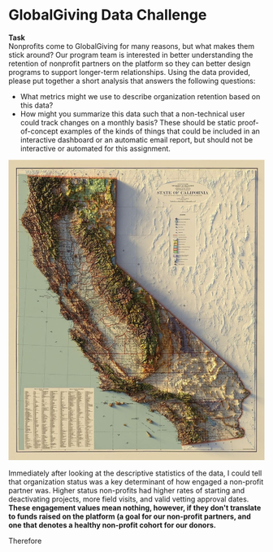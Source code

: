 # GlobalGiving Data Challenge

<strong>Task</strong><br>
Nonprofits come to GlobalGiving for many reasons, but what makes them stick around? Our program team is interested in better understanding the retention of nonprofit partners on the platform so they can better design programs to support longer-term relationships. Using the data provided, please put together a short analysis that answers the following questions:
* What metrics might we use to describe organization retention based on this data?
* How might you summarize this data such that a non-technical user could track
changes on a monthly basis? These should be static proof-of-concept examples of the kinds of things that could be included in an interactive dashboard or an automatic email report, but should not be interactive or automated for this assignment.

![null_rates](california_terrain.jpg)

Immediately after looking at the descriptive statistics of the data, I could tell that organization status was a key determinant of how engaged a non-profit partner was. Higher status non-profits had higher rates of starting and deactivating projects, more field visits, and valid vetting approval dates. **These engagement values mean nothing, however, if they don't translate to funds raised on the platform (a goal for our non-profit partners, and one that denotes a healthy non-profit cohort for our donors.** 

Therefore
